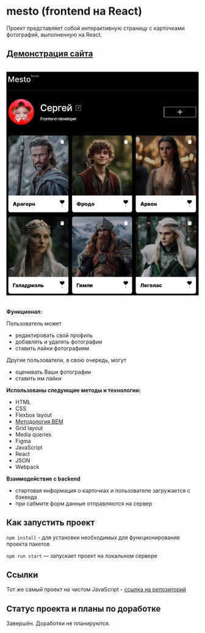 # mesto (frontend на React)

Проект представляет собой интерактивную страницу с карточками фотографий, выполненную на React.

## [Демонстрация сайта](https://8gato8.github.io/mesto-react/)

</br>

<div align="center">
  <img src="./src/images/mesto.jpg">
</div>

</br>

**Функционал:**

Пользователь может 
- редактировать свой профиль
- добавлять и удалять фотографии
- cтавить лайки фотографиям
  
Другие пользователи, в свою очередь, могут
- оценивать Ваши фотографии
- ставить им лайки

**Использованы следующие методы и технологии:**

- HTML
- CSS
- Flexbox layout
- [Методология BEM](https://ru.bem.info/methodology/ "Использована классическая схема организации файловой структуры БЭМ-проектов: Nested")
- Grid layout
- Media queries
- Figma
- JavaScript
- React
- JSON
- Webpack

**Взаимодействие с backend**

- стартовая информация о карточках и пользователе загружается с бэкенда
- при сабмите форм данные отправляются на сервер

## Как запустить проект

`npm install` - для установки необходимых для функционирования проекта пакетов

`npm run start` — запускает проект на локальном сервере

## Ссылки
Тот же самый проект на чистом JavaScript - [ссылка на репозиторий](https://github.com/8Gato8/mesto)</br>

## Статус проекта и планы по доработке
Завершён. Доработки не планируются.
